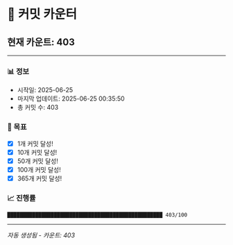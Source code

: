 # 🔢 커밋 카운터

## 현재 카운트: 403

---

### 📊 정보
- 시작일: 2025-06-25
- 마지막 업데이트: 2025-06-25 00:35:50
- 총 커밋 수: 403

### 🎯 목표
- [x] 1개 커밋 달성!
- [x] 10개 커밋 달성!
- [x] 50개 커밋 달성!
- [x] 100개 커밋 달성!
- [x] 365개 커밋 달성!

### 📈 진행률
```
██████████████████████████████████████████████████ 403/100
```

---
*자동 생성됨 - 카운트: 403*
